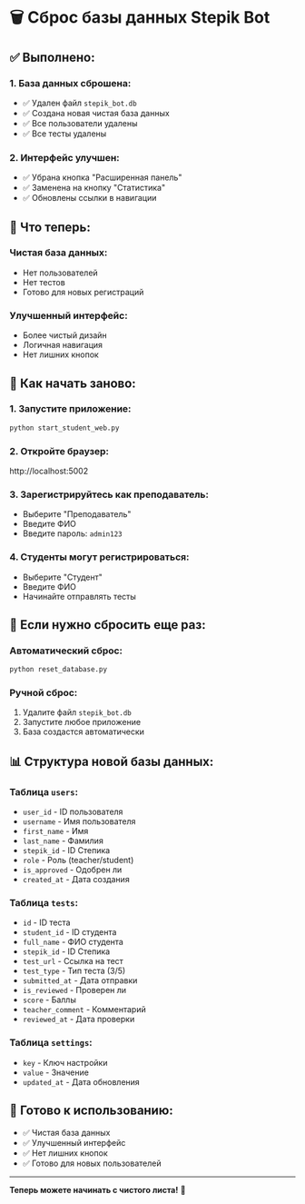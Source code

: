 # 🗑️ Сброс базы данных Stepik Bot

## ✅ Выполнено:

### 1. **База данных сброшена:**
- ✅ Удален файл `stepik_bot.db`
- ✅ Создана новая чистая база данных
- ✅ Все пользователи удалены
- ✅ Все тесты удалены

### 2. **Интерфейс улучшен:**
- ✅ Убрана кнопка "Расширенная панель"
- ✅ Заменена на кнопку "Статистика"
- ✅ Обновлены ссылки в навигации

## 🚀 Что теперь:

### **Чистая база данных:**
- Нет пользователей
- Нет тестов
- Готово для новых регистраций

### **Улучшенный интерфейс:**
- Более чистый дизайн
- Логичная навигация
- Нет лишних кнопок

## 📱 Как начать заново:

### 1. **Запустите приложение:**
```bash
python start_student_web.py
```

### 2. **Откройте браузер:**
http://localhost:5002

### 3. **Зарегистрируйтесь как преподаватель:**
- Выберите "Преподаватель"
- Введите ФИО
- Введите пароль: `admin123`

### 4. **Студенты могут регистрироваться:**
- Выберите "Студент"
- Введите ФИО
- Начинайте отправлять тесты

## 🔄 Если нужно сбросить еще раз:

### **Автоматический сброс:**
```bash
python reset_database.py
```

### **Ручной сброс:**
1. Удалите файл `stepik_bot.db`
2. Запустите любое приложение
3. База создастся автоматически

## 📊 Структура новой базы данных:

### **Таблица `users`:**
- `user_id` - ID пользователя
- `username` - Имя пользователя
- `first_name` - Имя
- `last_name` - Фамилия
- `stepik_id` - ID Степика
- `role` - Роль (teacher/student)
- `is_approved` - Одобрен ли
- `created_at` - Дата создания

### **Таблица `tests`:**
- `id` - ID теста
- `student_id` - ID студента
- `full_name` - ФИО студента
- `stepik_id` - ID Степика
- `test_url` - Ссылка на тест
- `test_type` - Тип теста (3/5)
- `submitted_at` - Дата отправки
- `is_reviewed` - Проверен ли
- `score` - Баллы
- `teacher_comment` - Комментарий
- `reviewed_at` - Дата проверки

### **Таблица `settings`:**
- `key` - Ключ настройки
- `value` - Значение
- `updated_at` - Дата обновления

## 🎯 Готово к использованию:

- ✅ Чистая база данных
- ✅ Улучшенный интерфейс
- ✅ Нет лишних кнопок
- ✅ Готово для новых пользователей

---

**Теперь можете начинать с чистого листа!** 🎉
